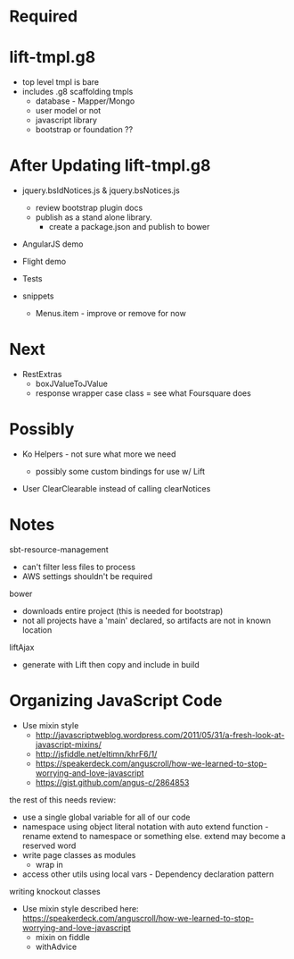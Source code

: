 Required
========

lift-tmpl.g8
============

* top level tmpl is bare
* includes .g8 scaffolding tmpls
  * database - Mapper/Mongo
  * user model or not
  * javascript library
  * bootstrap or foundation ??

After Updating lift-tmpl.g8
===========================

* jquery.bsIdNotices.js & jquery.bsNotices.js
  * review bootstrap plugin docs
  * publish as a stand alone library.
    * create a package.json and publish to bower

* AngularJS demo
* Flight demo

* Tests

* snippets
  * Menus.item - improve or remove for now

Next
====

* RestExtras
  * boxJValueToJValue
  * response wrapper case class = see what Foursquare does

Possibly
========

* Ko Helpers - not sure what more we need
  * possibly some custom bindings for use w/ Lift

* User ClearClearable instead of calling clearNotices


Notes
=====

sbt-resource-management
  * can't filter less files to process
  * AWS settings shouldn't be required

bower
  * downloads entire project (this is needed for bootstrap)
  * not all projects have a 'main' declared, so artifacts are not in known location

liftAjax
  * generate with Lift then copy and include in build


Organizing JavaScript Code
==========================
* Use mixin style
  * http://javascriptweblog.wordpress.com/2011/05/31/a-fresh-look-at-javascript-mixins/
  * http://jsfiddle.net/eltimn/khrF6/1/
  * https://speakerdeck.com/anguscroll/how-we-learned-to-stop-worrying-and-love-javascript
  * https://gist.github.com/angus-c/2864853


the rest of this needs review:

* use a single global variable for all of our code
* namespace using object literal notation with auto extend function - rename extend to namespace or something else. extend may become a reserved word
* write page classes as modules
  * wrap in
* access other utils using local vars - Dependency declaration pattern



writing knockout classes
* Use mixin style described here:
https://speakerdeck.com/anguscroll/how-we-learned-to-stop-worrying-and-love-javascript
  * mixin on fiddle
  * withAdvice
